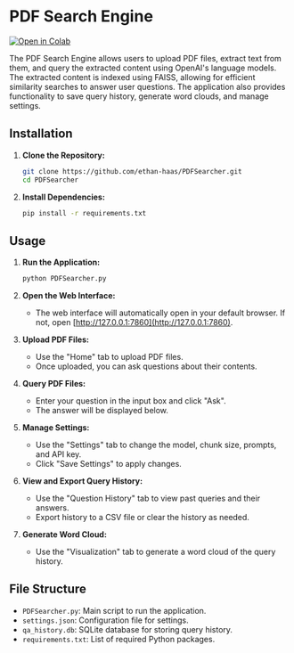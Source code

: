 # PDF Search Engine
[![Open in Colab](https://colab.research.google.com/assets/colab-badge.svg)](https://colab.research.google.com/drive/1wToEH__f8vQOhSnMHm1rSC5TlnB8eyX6?usp=sharing)

The PDF Search Engine allows users to upload PDF files, extract text from them, and query the extracted content using OpenAI's language models. The extracted content is indexed using FAISS, allowing for efficient similarity searches to answer user questions. The application also provides functionality to save query history, generate word clouds, and manage settings.

## Installation

1. **Clone the Repository:**
    ```bash
    git clone https://github.com/ethan-haas/PDFSearcher.git
    cd PDFSearcher
    ```

2. **Install Dependencies:**
    ```bash
    pip install -r requirements.txt
    ```

## Usage

1. **Run the Application:**
    ```bash
    python PDFSearcher.py
    ```

2. **Open the Web Interface:**
    - The web interface will automatically open in your default browser. If not, open [http://127.0.0.1:7860](http://127.0.0.1:7860).

3. **Upload PDF Files:**
    - Use the "Home" tab to upload PDF files.
    - Once uploaded, you can ask questions about their contents.

4. **Query PDF Files:**
    - Enter your question in the input box and click "Ask".
    - The answer will be displayed below.

5. **Manage Settings:**
    - Use the "Settings" tab to change the model, chunk size, prompts, and API key.
    - Click "Save Settings" to apply changes.

6. **View and Export Query History:**
    - Use the "Question History" tab to view past queries and their answers.
    - Export history to a CSV file or clear the history as needed.

7. **Generate Word Cloud:**
    - Use the "Visualization" tab to generate a word cloud of the query history.

## File Structure

- `PDFSearcher.py`: Main script to run the application.
- `settings.json`: Configuration file for settings.
- `qa_history.db`: SQLite database for storing query history.
- `requirements.txt`: List of required Python packages.
